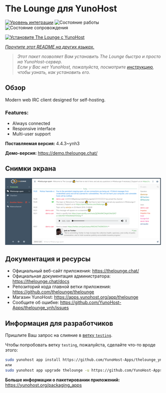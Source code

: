 <!--
Важно: этот README был автоматически сгенерирован <https://github.com/YunoHost/apps/tree/master/tools/readme_generator>
Он НЕ ДОЛЖЕН редактироваться вручную.
-->

# The Lounge для YunoHost

[![Уровень интеграции](https://dash.yunohost.org/integration/thelounge.svg)](https://ci-apps.yunohost.org/ci/apps/thelounge/) ![Состояние работы](https://ci-apps.yunohost.org/ci/badges/thelounge.status.svg) ![Состояние сопровождения](https://ci-apps.yunohost.org/ci/badges/thelounge.maintain.svg)

[![Установите The Lounge с YunoHost](https://install-app.yunohost.org/install-with-yunohost.svg)](https://install-app.yunohost.org/?app=thelounge)

*[Прочтите этот README на других языках.](./ALL_README.md)*

> *Этот пакет позволяет Вам установить The Lounge быстро и просто на YunoHost-сервер.*  
> *Если у Вас нет YunoHost, пожалуйста, посмотрите [инструкцию](https://yunohost.org/install), чтобы узнать, как установить его.*

## Обзор

Modern web IRC client designed for self-hosting. 

### Features:

- Always connected
- Responsive interface
- Multi-user support

**Поставляемая версия:** 4.4.3~ynh3

**Демо-версия:** <https://demo.thelounge.chat/>

## Снимки экрана

![Снимок экрана The Lounge](./doc/screenshots/thelounge-screenshot.png)

## Документация и ресурсы

- Официальный веб-сайт приложения: <https://thelounge.chat/>
- Официальная документация администратора: <https://thelounge.chat/docs>
- Репозиторий кода главной ветки приложения: <https://github.com/thelounge/thelounge>
- Магазин YunoHost: <https://apps.yunohost.org/app/thelounge>
- Сообщите об ошибке: <https://github.com/YunoHost-Apps/thelounge_ynh/issues>

## Информация для разработчиков

Пришлите Ваш запрос на слияние в [ветку `testing`](https://github.com/YunoHost-Apps/thelounge_ynh/tree/testing).

Чтобы попробовать ветку `testing`, пожалуйста, сделайте что-то вроде этого:

```bash
sudo yunohost app install https://github.com/YunoHost-Apps/thelounge_ynh/tree/testing --debug
или
sudo yunohost app upgrade thelounge -u https://github.com/YunoHost-Apps/thelounge_ynh/tree/testing --debug
```

**Больше информации о пакетировании приложений:** <https://yunohost.org/packaging_apps>
